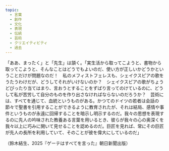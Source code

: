 ```yaml
---
topic:
  - 言葉
  - 創作
  - 文化
  - 表現
  - 伝統
  - 芸術
  - クリエイティビティ
  - 過去
---
```

「ああ、まったく」と「先生」は頷く。「実生活から取ってこようと、書物から取ってこようと、そんなことはどうでもよいのだ、使い方が正しいかどうかということだけが問題なのだ！　私のメフィストフェレスも、シェイクスピアの歌をうたうわけだが、どうしてそれがいけないのか？　シェイクスピアの歌がちょうどぴったり当てはまり、言おうとすることをずばり言ってのけているのに、どうして私が苦労して自分のものを作り出さなければならないのだろうか？　芸術には、すべてを通じて、血統というものがある。かつてのドイツの若者は会話の節々で聖書を引用することができるように教育されたが、それは結局、感情や事件というものが永遠に回帰することを暗示し明示するのだ。我々の思想を表現するのに先人の吟味された教養ある言葉を用いるとき、彼らが我々の心の奥深くを我々以上に巧みに開いて見せることを認めるのだ。巨匠を見れば、常にその巨匠が先人の長所を利用していて、そのことが彼を偉大にしているのだ」

（鈴木結生、2025『ゲーテはすべてを言った』朝日新聞出版）